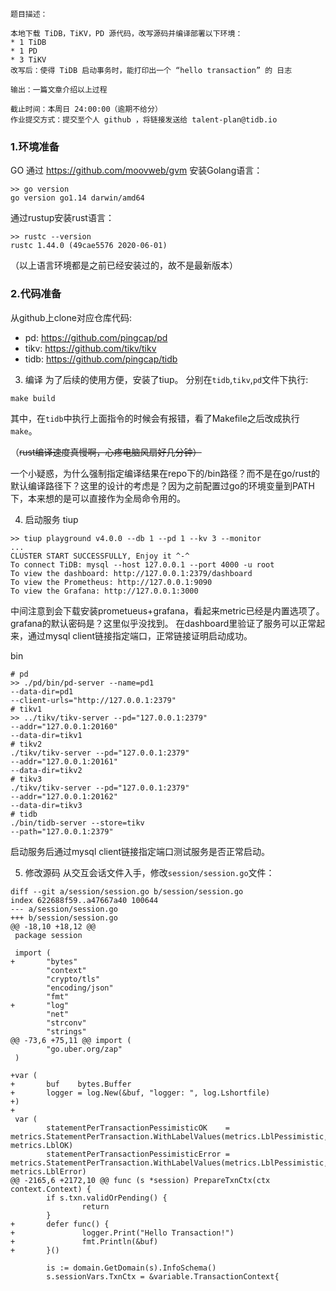```
题目描述：

本地下载 TiDB，TiKV，PD 源代码，改写源码并编译部署以下环境：
* 1 TiDB
* 1 PD
* 3 TiKV
改写后：使得 TiDB 启动事务时，能打印出一个 “hello transaction” 的 日志

输出：一篇文章介绍以上过程

截止时间：本周日 24:00:00（逾期不给分）
作业提交方式：提交至个人 github ，将链接发送给 talent-plan@tidb.io
```
### 1.环境准备
GO
通过 https://github.com/moovweb/gvm 安装Golang语言：
```shell
>> go version
go version go1.14 darwin/amd64
```
通过rustup安装rust语言：
```shell
>> rustc --version
rustc 1.44.0 (49cae5576 2020-06-01)
```
（以上语言环境都是之前已经安装过的，故不是最新版本）

### 2.代码准备
从github上clone对应仓库代码:
- pd: https://github.com/pingcap/pd
- tikv: https://github.com/tikv/tikv
- tidb: https://github.com/pingcap/tidb

3. 编译
为了后续的使用方便，安装了tiup。
分别在`tidb`,`tikv`,`pd`文件下执行:
```
make build
```
其中，在`tidb`中执行上面指令的时候会有报错，看了Makefile之后改成执行`make`。

（<del>rust编译速度真慢啊，心疼电脑风扇好几分钟<del>）

一个小疑惑，为什么强制指定编译结果在repo下的/bin路径？而不是在go/rust的默认编译路径下？这里的设计的考虑是？因为之前配置过go的环境变量到PATH下，本来想的是可以直接作为全局命令用的。

4. 启动服务
tiup
```shell
>> tiup playground v4.0.0 --db 1 --pd 1 --kv 3 --monitor
...
CLUSTER START SUCCESSFULLY, Enjoy it ^-^
To connect TiDB: mysql --host 127.0.0.1 --port 4000 -u root
To view the dashboard: http://127.0.0.1:2379/dashboard
To view the Prometheus: http://127.0.0.1:9090
To view the Grafana: http://127.0.0.1:3000
```
中间注意到会下载安装prometueus+grafana，看起来metric已经是内置选项了。grafana的默认密码是？这里似乎没找到。
在dashboard里验证了服务可以正常起来，通过mysql client链接指定端口，正常链接证明启动成功。

bin
```shell
# pd
>> ./pd/bin/pd-server --name=pd1
--data-dir=pd1
--client-urls="http://127.0.0.1:2379"
# tikv1
>> ../tikv/tikv-server --pd="127.0.0.1:2379"
--addr="127.0.0.1:20160"
--data-dir=tikv1
# tikv2
./tikv/tikv-server --pd="127.0.0.1:2379"
--addr="127.0.0.1:20161"
--data-dir=tikv2
# tikv3
./tikv/tikv-server --pd="127.0.0.1:2379"
--addr="127.0.0.1:20162"
--data-dir=tikv3
# tidb
./bin/tidb-server --store=tikv
--path="127.0.0.1:2379"
```
启动服务后通过mysql client链接指定端口测试服务是否正常启动。

5. 修改源码
从交互会话文件入手，修改`session/session.go`文件：
```
diff --git a/session/session.go b/session/session.go
index 622688f59..a47667a40 100644
--- a/session/session.go
+++ b/session/session.go
@@ -18,10 +18,12 @@
 package session

 import (
+       "bytes"
        "context"
        "crypto/tls"
        "encoding/json"
        "fmt"
+       "log"
        "net"
        "strconv"
        "strings"
@@ -73,6 +75,11 @@ import (
        "go.uber.org/zap"
 )

+var (
+       buf    bytes.Buffer
+       logger = log.New(&buf, "logger: ", log.Lshortfile)
+)
+
 var (
        statementPerTransactionPessimisticOK    = metrics.StatementPerTransaction.WithLabelValues(metrics.LblPessimistic, metrics.LblOK)
        statementPerTransactionPessimisticError = metrics.StatementPerTransaction.WithLabelValues(metrics.LblPessimistic, metrics.LblError)
@@ -2165,6 +2172,10 @@ func (s *session) PrepareTxnCtx(ctx context.Context) {
        if s.txn.validOrPending() {
                return
        }
+       defer func() {
+               logger.Print("Hello Transaction!")
+               fmt.Println(&buf)
+       }()

        is := domain.GetDomain(s).InfoSchema()
        s.sessionVars.TxnCtx = &variable.TransactionContext{
```